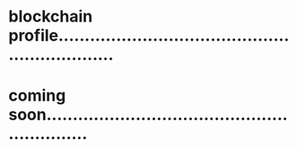 # blockchain profile................................................................
# coming soon.............................................................
